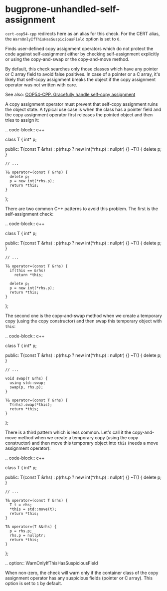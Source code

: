 bugprone-unhandled-self-assignment
==================================

`cert-oop54-cpp` redirects here as an alias for this check. For the CERT
alias, the `WarnOnlyIfThisHasSuspiciousField` option is set to `0`.

Finds user-defined copy assignment operators which do not protect the
code against self-assignment either by checking self-assignment
explicitly or using the copy-and-swap or the copy-and-move method.

By default, this check searches only those classes which have any
pointer or C array field to avoid false positives. In case of a pointer
or a C array, it's likely that self-copy assignment breaks the object if
the copy assignment operator was not written with care.

See also:
[OOP54-CPP. Gracefully handle self-copy assignment](https://wiki.sei.cmu.edu/confluence/display/cplusplus/OOP54-CPP.+Gracefully+handle+self-copy+assignment)

A copy assignment operator must prevent that self-copy assignment ruins
the object state. A typical use case is when the class has a pointer
field and the copy assignment operator first releases the pointed object
and then tries to assign it:

.. code-block:: c++

class T { int\* p;

public: T(const T &rhs) : p(rhs.p ? new int(\*rhs.p) : nullptr) {} \~T()
{ delete p; }

    // ...

    T& operator=(const T &rhs) {
      delete p;
      p = new int(*rhs.p);
      return *this;
    }

};

There are two common C++ patterns to avoid this problem. The first is
the self-assignment check:

.. code-block:: c++

class T { int\* p;

public: T(const T &rhs) : p(rhs.p ? new int(\*rhs.p) : nullptr) {} \~T()
{ delete p; }

    // ...

    T& operator=(const T &rhs) {
      if(this == &rhs)
        return *this;

      delete p;
      p = new int(*rhs.p);
      return *this;
    }

};

The second one is the copy-and-swap method when we create a temporary
copy (using the copy constructor) and then swap this temporary object
with `this`:

.. code-block:: c++

class T { int\* p;

public: T(const T &rhs) : p(rhs.p ? new int(\*rhs.p) : nullptr) {} \~T()
{ delete p; }

    // ...

    void swap(T &rhs) {
      using std::swap;
      swap(p, rhs.p);
    }

    T& operator=(const T &rhs) {
      T(rhs).swap(*this);
      return *this;
    }

};

There is a third pattern which is less common. Let's call it the
copy-and-move method when we create a temporary copy (using the copy
constructor) and then move this temporary object into `this` (needs a
move assignment operator):

.. code-block:: c++

class T { int\* p;

public: T(const T &rhs) : p(rhs.p ? new int(\*rhs.p) : nullptr) {} \~T()
{ delete p; }

    // ...

    T& operator=(const T &rhs) {
      T t = rhs;
      *this = std::move(t);
      return *this;
    }

    T& operator=(T &&rhs) {
      p = rhs.p;
      rhs.p = nullptr;
      return *this;
    }

};

.. option:: WarnOnlyIfThisHasSuspiciousField

When non-zero, the check will warn only if the container class of the
copy assignment operator has any suspicious fields (pointer or C array).
This option is set to `1` by default.
